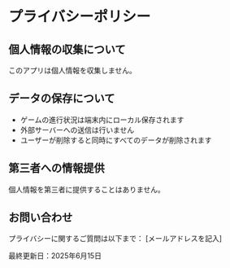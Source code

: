 # プライバシーポリシー

## 個人情報の収集について
このアプリは個人情報を収集しません。

## データの保存について
- ゲームの進行状況は端末内にローカル保存されます
- 外部サーバーへの送信は行いません
- ユーザーが削除すると同時にすべてのデータが削除されます

## 第三者への情報提供
個人情報を第三者に提供することはありません。

## お問い合わせ
プライバシーに関するご質問は以下まで：
[メールアドレスを記入]

最終更新日：2025年6月15日